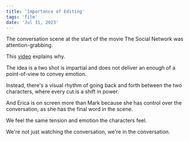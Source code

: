 ```yaml
---
title: 'Importance of Editing'
tags: 'film'
date: 'Jul 31, 2023'
---
```


The conversation scene at the start of the movie The Social Network was attention-grabbing.

This [video](https://www.youtube.com/watch?v=wX4bKWhtK8M) explains why.

The idea is a two shot is impartial and does not deliver an enough of a point-of-view to convey emotion.

Instead, there's a visual rhythm of going back and forth between the two characters, where every cut is a shift in power.

And Erica is on screen more than Mark because she has control over the conversation, as she has the final word in the scene.

We feel the same tension and emotion the characters feel.

We're not just watching the conversation, we're in the conversation.
